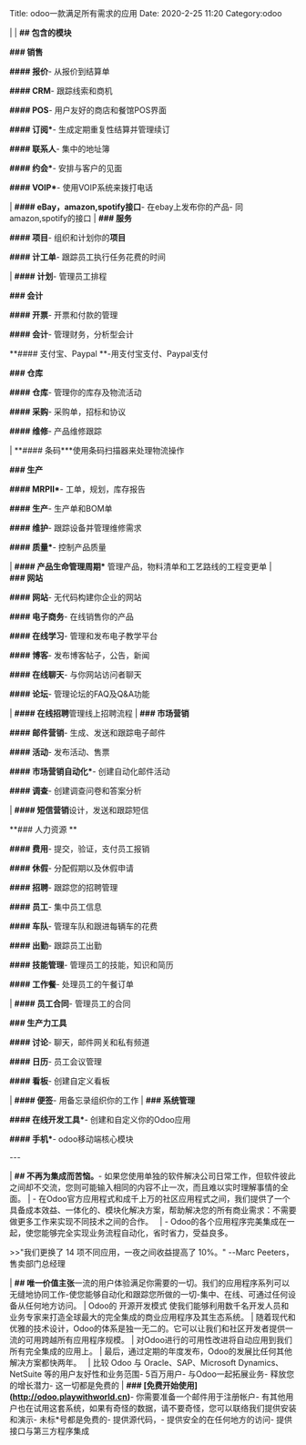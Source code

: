 Title: odoo一款满足所有需求的应用
Date: 2020-2-25 11:20
Category:odoo

| 
| **## 包含的模块**

**### 销售**

**#### 报价**- 从报价到结算单

**#### CRM**- 跟踪线索和商机

**#### POS**- 用户友好的商店和餐馆POS界面

**#### 订阅\***- 生成定期重复性结算并管理续订

**#### 联系人**- 集中的地址簿

**#### 约会\***- 安排与客户的见面

**#### VOIP\***- 使用VOIP系统来拨打电话

| **#### eBay，amazon,spotify接口**- 在ebay上发布你的产品- 同amazon,spotify的接口
| **### 服务**

**#### 项目**- 组织和计划你的**项目**

**#### 计工单**- 跟踪员工执行任务花费的时间

| **#### 计划**- 管理员工排程

**### 会计**

**#### 开票**- 开票和付款的管理

**#### 会计**- 管理财务，分析型会计

**#### 支付宝、Paypal **-用支付宝支付、Paypal支付

**### 仓库**

**#### 仓库**- 管理你的库存及物流活动

**#### 采购**- 采购单，招标和协议

**#### 维修**- 产品维修跟踪

| **#### 条码\***使用条码扫描器来处理物流操作

**### 生产**

**#### MRPII\***- 工单，规划，库存报告

**#### 生产**- 生产单和BOM单

**#### 维护**- 跟踪设备并管理维修需求

**#### 质量\***- 控制产品质量

| **#### 产品生命管理周期\*** 管理产品，物料清单和工艺路线的工程变更单
| **### 网站**

**#### 网站**- 无代码构建你企业的网站

**#### 电子商务**- 在线销售你的产品

**#### 在线学习**- 管理和发布电子教学平台

**#### 博客**- 发布博客帖子，公告，新闻

**#### 在线聊天**- 与你网站访问者聊天

**#### 论坛**- 管理论坛的FAQ及Q&A功能

| **#### 在线招聘**管理线上招聘流程
| **### 市场营销**

**#### 邮件营销**- 生成、发送和跟踪电子邮件

**#### 活动**- 发布活动、售票

**#### 市场营销自动化\***- 创建自动化邮件活动

**#### 调查**- 创建调查问卷和答案分析

| **#### 短信营销**设计，发送和跟踪短信

**### 人力资源 **

**#### 费用**- 提交，验证，支付员工报销

**#### 休假**- 分配假期以及休假申请

**#### 招聘**- 跟踪您的招聘管理

**#### 员工**- 集中员工信息

**#### 车队**- 管理车队和跟进每辆车的花费

**#### 出勤**- 跟踪员工出勤

**#### 技能管理**- 管理员工的技能，知识和简历

**#### 工作餐**- 处理员工的午餐订单

| **#### 员工合同**- 管理员工的合同

**### 生产力工具**

**#### 讨论**- 聊天，邮件网关和私有频道

**#### 日历**- 员工会议管理

**#### 看板**- 创建自定义看板

| **#### 便签**- 用备忘录组织你的工作
| **### 系统管理**

**#### 在线开发工具\***- 创建和自定义你的Odoo应用

**#### 手机\***- odoo移动端核心模块

\-\--

| **## 不再为集成而苦恼。**- 如果您使用单独的软件解决公司日常工作，但软件彼此之间却不交流，您则可能输入相同的内容不止一次，而且难以实时理解事情的全面。
| - 在Odoo官方应用程式和成千上万的社区应用程式之间，我们提供了一个具备成本效益、一体化的、模块化解决方案，帮助解决您的所有商业需求：不需要做更多工作来实现不同技术之间的合作。  
| - Odoo的各个应用程序完美集成在一起，使您能够完全实现业务流程自动化，省时省力，受益良多。

\>\>"我们更换了 14 项不同应用，一夜之间收益提高了 10%。" \--Marc Peeters，售卖部门总经理

| **## 唯一价值主张**一流的用户体验满足你需要的一切。我们的应用程序系列可以无缝地协同工作-使您能够自动化和跟踪您所做的一切-集中、在线、可通过任何设备从任何地方访问。
| Odoo的 开源开发模式 使我们能够利用数千名开发人员和业务专家来打造全球最大的完全集成的商业应用程序及其生态系统。
| 随着现代和优雅的技术设计，Odoo的体系是独一无二的。它可以让我们和社区开发者提供一流的可用跨越所有应用程序规模。
| 对Odoo进行的可用性改进将自动应用到我们所有完全集成的应用上。
| 最后，通过定期的年度发布，Odoo的发展比任何其他解决方案都快两年。  
| 比较 Odoo 与 Oracle、SAP、Microsoft Dynamics、NetSuite 等的用户友好性和业务范围- 5百万用户- 与Odoo一起拓展业务- 释放您的增长潜力- 这一切都是免费的
| **### \[免费开始使用\](http://odoo.playwithworld.cn)**- 你需要准备一个邮件用于注册帐户- 有其他用户也在试用这套系统，如果有奇怪的数据，请不要奇怪，您可以联络我们提供安装和演示- 未标\*号都是免费的- 提供源代码，- 提供安全的在任何地方的访问- 提供接口与第三方程序集成
